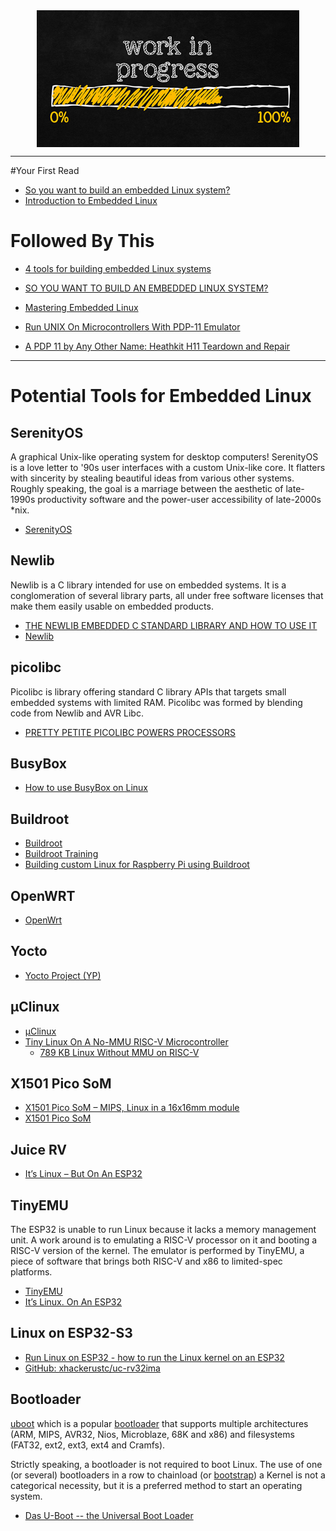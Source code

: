 <!--
Maintainer:   jeffskinnerbox@yahoo.com / www.jeffskinnerbox.me
Version:      0.0.0
-->


<div align="center">
<img src="https://raw.githubusercontent.com/jeffskinnerbox/blog/main/content/images/banners-bkgrds/work-in-progress.jpg" title="These materials require additional work and are not ready for general use." align="center" width=420px height=219px>
</div>


-----



#Your First Read
* [So you want to build an embedded Linux system?](https://jaycarlson.net/embedded-linux/)
* [Introduction to Embedded Linux](https://www.youtube.com/playlist?list=PLEBQazB0HUyTpoJoZecRK6PpDG31Y7RPB)

# Followed By This
* [4 tools for building embedded Linux systems](https://opensource.com/article/18/6/embedded-linux-build-tools)
* [SO YOU WANT TO BUILD AN EMBEDDED LINUX SYSTEM?](https://jaycarlson.net/embedded-linux/)
* [Mastering Embedded Linux](https://www.thirtythreeforty.net/series/mastering-embedded-linux/)


* [Run UNIX On Microcontrollers With PDP-11 Emulator](https://hackaday.com/2021/11/19/run-unix-on-microcontrollers-with-pdp-11-emulator/)
* [A PDP 11 by Any Other Name: Heathkit H11 Teardown and Repair](https://hackaday.com/2021/11/22/a-pdp-11-by-any-other-name-heathkit-h11-teardown-and-repair/)



----



# Potential Tools for Embedded Linux

## SerenityOS
A graphical Unix-like operating system for desktop computers!
SerenityOS is a love letter to '90s user interfaces with a custom Unix-like core. It flatters with sincerity by stealing beautiful ideas from various other systems.
Roughly speaking, the goal is a marriage between the aesthetic of late-1990s productivity software and the power-user accessibility of late-2000s *nix.

* [SerenityOS](https://serenityos.org/)

## Newlib
Newlib is a C library intended for use on embedded systems. It is a conglomeration of several library parts, all under free software licenses that make them easily usable on embedded products.

* [THE NEWLIB EMBEDDED C STANDARD LIBRARY AND HOW TO USE IT](https://hackaday.com/2021/07/19/the-newlib-embedded-c-standard-library-and-how-to-use-it/)
* [Newlib](https://sourceware.org/newlib/)

## picolibc
Picolibc is library offering standard C library APIs that targets small embedded systems with limited RAM. Picolibc was formed by blending code from Newlib and AVR Libc.

* [PRETTY PETITE PICOLIBC POWERS PROCESSORS](https://hackaday.com/2022/11/14/pretty-petite-picolibc-powers-processors/)

## BusyBox
* [How to use BusyBox on Linux](https://opensource.com/article/21/8/what-busybox)

## Buildroot
* [Buildroot](https://buildroot.org/)
* [Buildroot Training](https://bootlin.com/doc/training/buildroot/buildroot-labs.pdf)
* [Building custom Linux for Raspberry Pi using Buildroot](https://medium.com/@hungryspider/building-custom-linux-for-raspberry-pi-using-buildroot-f81efc7aa817)

## OpenWRT
* [OpenWrt ](https://openwrt.org/)

## Yocto
* [Yocto Project (YP)](https://www.yoctoproject.org/)

## μClinux
* [μClinux](https://en.wikipedia.org/wiki/%CE%9CClinux)
* [Tiny Linux On A No-MMU RISC-V Microcontroller](https://hackaday.com/2023/10/11/tiny-linux-on-a-no-mmu-risc-v-microcontroller/)
    * [789 KB Linux Without MMU on RISC-V](https://popovicu.com/posts/789-kb-linux-without-mmu-riscv/)

## X1501 Pico SoM
* [X1501 Pico SoM – MIPS, Linux in a 16x16mm module](https://www.cnx-software.com/2022/06/06/x1501-pico-som-mips-linux-in-a-16x16mm-module/)
* [X1501 Pico SoM](https://hackaday.io/project/185562-x1501-pico-som)

## Juice RV
* [It’s Linux – But On An ESP32](https://hackaday.com/2021/07/21/its-linux-but-on-an-esp32/)

## TinyEMU
The ESP32 is unable to run Linux because it lacks a memory management unit.
A work around is to emulating a RISC-V processor on it and booting a RISC-V version of the kernel.
The emulator is performed by TinyEMU,
a piece of software that brings both RISC-V and x86 to limited-spec platforms.

* [TinyEMU](https://bellard.org/tinyemu/)
* [It’s Linux. On An ESP32](https://hackaday.com/2022/07/14/its-linux-on-an-esp32/)

## Linux on ESP32-S3
* [Run Linux on ESP32 - how to run the Linux kernel on an ESP32](https://www.youtube.com/watch?v=5oKeVyxgwzk)
* [GitHub: xhackerustc/uc-rv32ima](https://github.com/xhackerustc/uc-rv32ima)

## Bootloader
[uboot][29] which is a popular [bootloader][30] that
supports multiple architectures (ARM, MIPS, AVR32, Nios, Microblaze, 68K and x86)
and filesystems (FAT32, ext2, ext3, ext4 and Cramfs).

Strictly speaking, a bootloader is not required to boot Linux.
The use of one (or several) bootloaders in a row to chainload (or [bootstrap][49])
a Kernel is not a categorical necessity,
but it is a preferred method to start an operating system.

* [Das U-Boot -- the Universal Boot Loader](https://www.denx.de/wiki/U-Boot)



[29]:http://www.linuxjournal.com/content/handy-u-boot-trick
[30]:http://www.addictivetips.com/mobile/what-is-bootloader-and-how-to-unlock-bootloader-on-android-phones-complete-guide/
[49]:https://en.wikipedia.org/wiki/Bootstrapping#Computing

